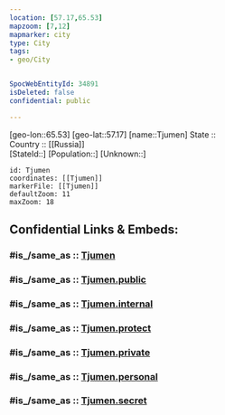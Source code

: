 ```yaml
---
location: [57.17,65.53] 
mapzoom: [7,12] 
mapmarker: city 
type: City
tags:
- geo/City


SpocWebEntityId: 34891
isDeleted: false
confidential: public

---
```

[geo-lon::65.53] 
[geo-lat::57.17] 
[name::Tjumen] 
State ::  
Country :: [[Russia]]  
[StateId::] 
[Population::] 
[Unknown::] 


```leaflet
id: Tjumen
coordinates: [[Tjumen]] 
markerFile: [[Tjumen]] 
defaultZoom: 11 
maxZoom: 18
```


## Confidential Links & Embeds: 

### #is_/same_as :: [Tjumen](/_Standards/Earth/Continent/Asia/Asia~North/Asia~Ural/Tyumen_Oblast/City/Tjumen.md) 

### #is_/same_as :: [Tjumen.public](/_public/Earth/Continent/Asia/Asia~North/Asia~Ural/Tyumen_Oblast/City/Tjumen.public.md) 

### #is_/same_as :: [Tjumen.internal](/_internal/Earth/Continent/Asia/Asia~North/Asia~Ural/Tyumen_Oblast/City/Tjumen.internal.md) 

### #is_/same_as :: [Tjumen.protect](/_protect/Earth/Continent/Asia/Asia~North/Asia~Ural/Tyumen_Oblast/City/Tjumen.protect.md) 

### #is_/same_as :: [Tjumen.private](/_private/Earth/Continent/Asia/Asia~North/Asia~Ural/Tyumen_Oblast/City/Tjumen.private.md) 

### #is_/same_as :: [Tjumen.personal](/_personal/Earth/Continent/Asia/Asia~North/Asia~Ural/Tyumen_Oblast/City/Tjumen.personal.md) 

### #is_/same_as :: [Tjumen.secret](/_secret/Earth/Continent/Asia/Asia~North/Asia~Ural/Tyumen_Oblast/City/Tjumen.secret.md)

